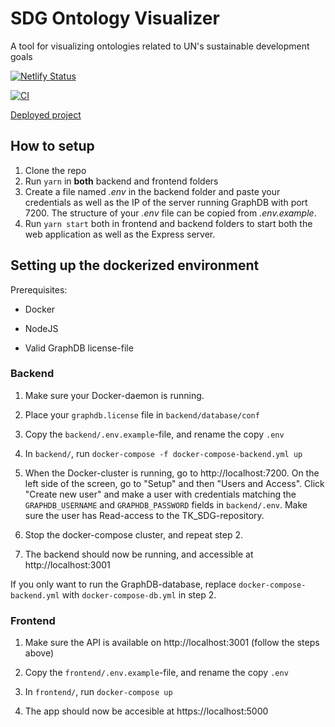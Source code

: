 # SDG Ontology Visualizer

A tool for visualizing ontologies related to UN's sustainable development goals

[![Netlify Status](https://api.netlify.com/api/v1/badges/ae7d5c8b-7978-4f95-9b6b-fd1b40d40616/deploy-status)](https://app.netlify.com/sites/epic-ardinghelli-d1ee4d/deploys)

[![CI](https://github.com/ntnu-informatikk-2021/SDG-ontology-visualizer/actions/workflows/main.yml/badge.svg)](https://github.com/ntnu-informatikk-2021/SDG-ontology-visualizer/actions/workflows/main.yml)

[Deployed project](https://epic-ardinghelli-d1ee4d.netlify.app/)

## How to setup

1. Clone the repo
2. Run `yarn` in **both** backend and frontend folders
3. Create a file named _.env_ in the backend folder and paste your credentials as well as the IP of the server running GraphDB with port 7200. The structure of your _.env_ file can be copied from _.env.example_.
4. Run `yarn start` both in frontend and backend folders to start both the web application as well as the Express server.

## Setting up the dockerized environment

Prerequisites:

- Docker

- NodeJS

- Valid GraphDB license-file

### Backend

1. Make sure your Docker-daemon is running.

2. Place your `graphdb.license` file in `backend/database/conf`

3. Copy the `backend/.env.example`-file, and rename the copy `.env`

4. In `backend/`, run `docker-compose -f docker-compose-backend.yml up`

5. When the Docker-cluster is running, go to http://localhost:7200. On the left side of the screen, go to "Setup" and then "Users and Access". Click "Create new user" and make a user with credentials matching the `GRAPHDB_USERNAME` and `GRAPHDB_PASSWORD` fields in `backend/.env`. Make sure the user has Read-access to the TK_SDG-repository.

6. Stop the docker-compose cluster, and repeat step 2.

7. The backend should now be running, and accessible at http://localhost:3001

If you only want to run the GraphDB-database, replace `docker-compose-backend.yml` with `docker-compose-db.yml` in step 2.

### Frontend

1. Make sure the API is available on http://localhost:3001 (follow the steps above)

2. Copy the `frontend/.env.example`-file, and rename the copy `.env`

3. In `frontend/`, run `docker-compose up`

4. The app should now be accesible at https://localhost:5000
